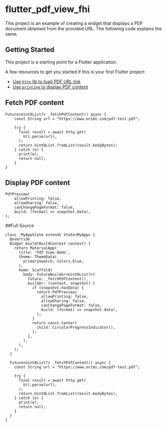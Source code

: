 # flutter_pdf_view_fhi

This project is an example of creating a widget that displays a PDF document obtained from the provided URL. The following code explains the same.

## Getting Started

This project is a starting point for a Flutter application.

A few resources to get you started if this is your first Flutter project:

- [Use `http` lib to load PDF URL link](https://pub.dev/packages/http)
- [Use `printing` to display PDF content](https://pub.dev/packages/printing)

## Fetch PDF content
```
Future<Uint8List?> _fetchPdfContent() async {
    const String url = "https://www.orimi.com/pdf-test.pdf";

    try {
      final result = await http.get(
        Uri.parse(url),
      );
      return Uint8List.fromList(result.bodyBytes);
    } catch (e) {
      print(e);
      return null;
    }
}
```

## Display PDF content
```
PdfPreview(
    allowPrinting: false,
    allowSharing: false,
    canChangePageFormat: false,
    build: (format) => snapshot.data!,
);
```

##Full Source
```
class _MyAppState extends State<MyApp> {
  @override
  Widget build(BuildContext context) {
    return MaterialApp(
      title: 'Pdf View Demo',
      theme: ThemeData(
        primarySwatch: Colors.blue,
      ),
      home: Scaffold(
        body: FutureBuilder<Uint8List?>(
          future: _fetchPdfContent(),
          builder: (context, snapshot) {
            if (snapshot.hasData) {
              return PdfPreview(
                allowPrinting: false,
                allowSharing: false,
                canChangePageFormat: false,
                build: (format) => snapshot.data!,
              );
            }
            return const Center(
              child: CircularProgressIndicator(),
            );
          },
        ),
      ),
    );
  }

  Future<Uint8List?> _fetchPdfContent() async {
    const String url = "https://www.orimi.com/pdf-test.pdf";

    try {
      final result = await http.get(
        Uri.parse(url),
      );
      return Uint8List.fromList(result.bodyBytes);
    } catch (e) {
      print(e);
      return null;
    }
  }
}
```
